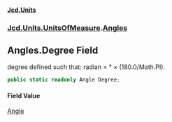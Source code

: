 #### [Jcd.Units](index.md 'index')
### [Jcd.Units.UnitsOfMeasure](Jcd.Units.UnitsOfMeasure.md 'Jcd.Units.UnitsOfMeasure').[Angles](Angles.md 'Jcd.Units.UnitsOfMeasure.Angles')

## Angles.Degree Field

degree defined such that: radian = ° × (180.0/Math.PI).

```csharp
public static readonly Angle Degree;
```

#### Field Value
[Angle](Angle.md 'Jcd.Units.UnitTypes.Angle')
